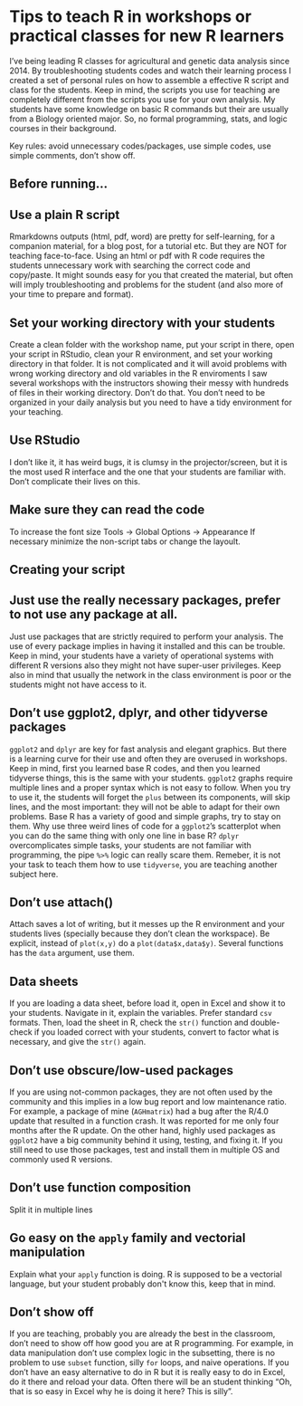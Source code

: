 Tips to teach R in workshops or practical classes for new R learners
================

I’ve being leading R classes for agricultural and genetic data analysis
since 2014. By troubleshooting students codes and watch their learning
process I created a set of personal rules on how to assemble a effective
R script and class for the students. Keep in mind, the scripts you use
for teaching are completely different from the scripts you use for your
own analysis. My students have some knowledge on basic R commands but
their are usually from a Biology oriented major. So, no formal
programming, stats, and logic courses in their background.

Key rules: avoid unnecessary codes/packages, use simple codes, use
simple comments, don’t show off.

## Before running…

## Use a plain R script

Rmarkdowns outputs (html, pdf, word) are pretty for self-learning, for a
companion material, for a blog post, for a tutorial etc. But they are
NOT for teaching face-to-face. Using an html or pdf with R code requires
the students unnecessary work with searching the correct code and
copy/paste. It might sounds easy for you that created the material, but
often will imply troubleshooting and problems for the student (and also
more of your time to prepare and format).

## Set your working directory with your students

Create a clean folder with the workshop name, put your script in there,
open your script in RStudio, clean your R environment, and set your
working directory in that folder. It is not complicated and it will
avoid problems with wrong working directory and old variables in the R
enviroments I saw several workshops with the instructors showing their
messy with hundreds of files in their working directory. Don’t do that.
You don’t need to be organized in your daily analysis but you need to
have a tidy environment for your teaching.

## Use RStudio

I don’t like it, it has weird bugs, it is clumsy in the
projector/screen, but it is the most used R interface and the one that
your students are familiar with. Don’t complicate their lives on this.

## Make sure they can read the code

To increase the font size Tools -\> Global Options -\> Appearance If
necessary minimize the non-script tabs or change the layoult.

## Creating your script

## Just use the really necessary packages, prefer to not use any package at all.

Just use packages that are strictly required to perform your analysis.
The use of every package implies in having it installed and this can be
trouble. Keep in mind, your students have a variety of operational
systems with different R versions also they might not have super-user
privileges. Keep also in mind that usually the network in the class
environment is poor or the students might not have access to it.

## Don’t use ggplot2, dplyr, and other tidyverse packages

`ggplot2` and `dplyr` are key for fast analysis and elegant graphics.
But there is a learning curve for their use and often they are overused
in workshops. Keep in mind, first you learned base R codes, and then you
learned tidyverse things, this is the same with your students. `ggplot2`
graphs require multiple lines and a proper syntax which is not easy to
follow. When you try to use it, the students will forget the `plus`
between its components, will skip lines, and the most important: they
will not be able to adapt for their own problems. Base R has a variety
of good and simple graphs, try to stay on them. Why use three weird
lines of code for a `ggplot2`’s scatterplot when you can do the same
thing with only one line in base R? `dplyr` overcomplicates simple
tasks, your students are not familiar with programming, the pipe `%>%`
logic can really scare them. Remeber, it is not your task to teach them
how to use `tidyverse`, you are teaching another subject here.

## Don’t use attach()

Attach saves a lot of writing, but it messes up the R environment and
your students lives (specially because they don’t clean the workspace).
Be explicit, instead of `plot(x,y)` do a `plot(data$x,data$y)`. Several
functions has the `data` argument, use them.

## Data sheets

If you are loading a data sheet, before load it, open in Excel and show
it to your students. Navigate in it, explain the variables. Prefer
standard `csv` formats. Then, load the sheet in R, check the `str()`
function and double-check if you loaded correct with your students,
convert to factor what is necessary, and give the `str()` again.

## Don’t use obscure/low-used packages

If you are using not-common packages, they are not often used by the
community and this implies in a low bug report and low maintenance
ratio. For example, a package of mine (`AGHmatrix`) had a bug after the
R/4.0 update that resulted in a function crash. It was reported for me
only four months after the R update. On the other hand, highly used
packages as `ggplot2` have a big community behind it using, testing, and
fixing it. If you still need to use those packages, test and install
them in multiple OS and commonly used R versions.

## Don’t use function composition
Split it in multiple lines

## Go easy on the `apply` family and vectorial manipulation
Explain what your `apply` function is doing. R is supposed to be a vectorial language,
but your student probably don't know this, keep that in mind.

## Don’t show off

If you are teaching, probably you are already the best in the classroom,
don’t need to show off how good you are at R programming. For example,
in data manipulation don’t use complex logic in the subsetting, there is
no problem to use `subset` function, silly `for` loops, and naive
operations. If you don’t have an easy alternative to do in R but it is
really easy to do in Excel, do it there and reload your data. Often
there will be an student thinking “Oh, that is so easy in Excel why he
is doing it here? This is silly”.
